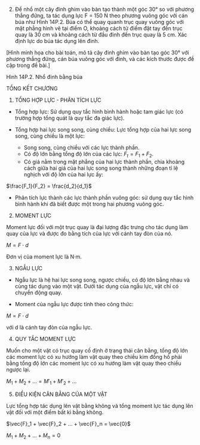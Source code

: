 2. Để nhổ một cây đinh ghim vào bàn tạo thành một góc 30° so với phương thẳng đứng, ta tác dụng lực F = 150 N theo phương vuông góc với cán búa như Hình 14P.2. Búa có thể quay quanh trục quay vuông góc với mặt phẳng hình vẽ tại điểm O, khoảng cách từ điểm đặt tay đến trục quay là 30 cm và khoảng cách từ đầu đinh đến trục quay là 5 cm. Xác định lực do búa tác dụng lên đinh.

[Hình minh họa cho bài toán, mô tả cây đinh ghim vào bàn tạo góc 30° với phương thẳng đứng, cán búa vuông góc với đinh, và các kích thước được đề cập trong đề bài.]

Hình 14P.2. Nhổ đinh bằng búa

TỔNG KẾT CHƯƠNG

1. TỔNG HỢP LỰC - PHÂN TÍCH LỰC

- Tổng hợp lực: Sử dụng quy tắc hình bình hành hoặc tam giác lực (có trường hợp tổng quát là quy tắc đa giác lực).

- Tổng hợp hai lực song song, cùng chiều: Lực tổng hợp của hai lực song song, cùng chiều là một lực:
  + Song song, cùng chiều với các lực thành phần.
  + Có độ lớn bằng tổng độ lớn của các lực: $F_t = F_1 + F_2$.
  + Có giá nằm trong mặt phẳng của hai lực thành phần, chia khoảng cách giữa hai giá của hai lực song song thành những đoạn tỉ lệ nghịch với độ lớn của hai lực ấy:

$\frac{F_1}{F_2} = \frac{d_2}{d_1}$

- Phân tích lực thành các lực thành phần vuông góc: sử dụng quy tắc hình bình hành khi đã biết được một trong hai phương vuông góc.

2. MOMENT LỰC

Moment lực đối với một trục quay là đại lượng đặc trưng cho tác dụng làm quay của lực và được đo bằng tích của lực với cánh tay đòn của nó.

$M = F \cdot d$

Đơn vị của moment lực là N·m.

3. NGẪU LỰC

- Ngẫu lực là hệ hai lực song song, ngược chiều, có độ lớn bằng nhau và cùng tác dụng vào một vật. Dưới tác dụng của ngẫu lực, vật chỉ có chuyển động quay.

- Moment của ngẫu lực được tính theo công thức:

$M = F \cdot d$

với d là cánh tay đòn của ngẫu lực.

4. QUY TẮC MOMENT LỰC

Muốn cho một vật có trục quay cố định ở trạng thái cân bằng, tổng độ lớn các moment lực có xu hướng làm vật quay theo chiều kim đồng hồ phải bằng tổng độ lớn các moment lực có xu hướng làm vật quay theo chiều ngược lại.

$M_1 + M_2 + ... = M'_1 + M'_2 + ...$

5. ĐIỀU KIỆN CÂN BẰNG CỦA MỘT VẬT

Lực tổng hợp tác dụng lên vật bằng không và tổng moment lực tác dụng lên vật đối với một điểm bất kì bằng không.

$\vec{F}_1 + \vec{F}_2 + ... + \vec{F}_n = \vec{0}$

$M_1 + M_2 + ... + M_n = 0$